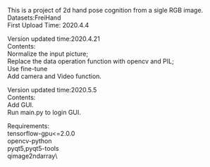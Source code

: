 This is a project of 2d hand pose cognition from a sigle RGB image.\
Datasets:FreiHand\
First Upload Time: 2020.4.4

Version updated time:2020.4.21\
Contents:\
Normalize the input picture;\
Replace the data operation function with opencv and PIL;\
Use fine-tune\
Add camera and Video function.

Version updated time:2020.5.5\
Contents:\
Add GUI.\
Run main.py to login GUI.

Requirements:\
tensorflow-gpu<=2.0.0\
opencv-python\
pyqt5,pyqt5-tools\
qimage2ndarray\
